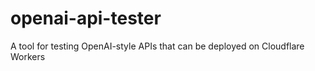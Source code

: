 # openai-api-tester
A tool for testing OpenAI-style APIs that can be deployed on Cloudflare Workers
